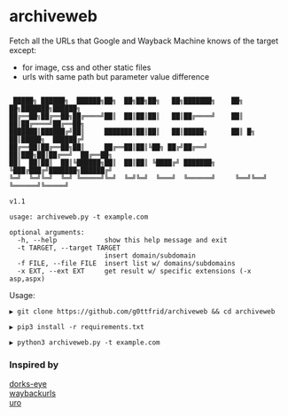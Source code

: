 # archiveweb
Fetch all the URLs that Google and Wayback Machine knows of the target except:
- for image, css and other static files
- urls with same path but parameter value difference


```

 █████╗ ██████╗  ██████╗██╗  ██╗██╗██╗   ██╗███████╗    ██╗    ██╗███████╗██████╗
██╔══██╗██╔══██╗██╔════╝██║  ██║██║██║   ██║██╔════╝    ██║    ██║██╔════╝██╔══██╗
███████║██████╔╝██║     ███████║██║██║   ██║█████╗      ██║ █╗ ██║█████╗  ██████╔╝
██╔══██║██╔══██╗██║     ██╔══██║██║╚██╗ ██╔╝██╔══╝      ██║███╗██║██╔══╝  ██╔══██╗
██║  ██║██║  ██║╚██████╗██║  ██║██║ ╚████╔╝ ███████╗    ╚███╔███╔╝███████╗██████╔╝
╚═╝  ╚═╝╚═╝  ╚═╝ ╚═════╝╚═╝  ╚═╝╚═╝  ╚═══╝  ╚══════╝     ╚══╝╚══╝ ╚══════╝╚═════╝
                                                                            v1.1

usage: archiveweb.py -t example.com

optional arguments:
  -h, --help            show this help message and exit
  -t TARGET, --target TARGET
                        insert domain/subdomain
  -f FILE, --file FILE  insert list w/ domains/subdomains
  -x EXT, --ext EXT     get result w/ specific extensions (-x asp,aspx)

```


Usage:

```
▶ git clone https://github.com/g0ttfrid/archiveweb && cd archiveweb

▶ pip3 install -r requirements.txt

▶ python3 archiveweb.py -t example.com
```


### Inspired by

[dorks-eye](https://github.com/BullsEye0/dorks-eye)\
[waybackurls](https://github.com/tomnomnom/waybackurls)\
[uro](https://github.com/s0md3v/uro)
